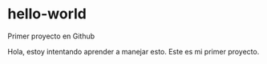 # hello-world
Primer proyecto en Github

Hola, estoy intentando aprender a manejar esto. Este es mi primer proyecto.
